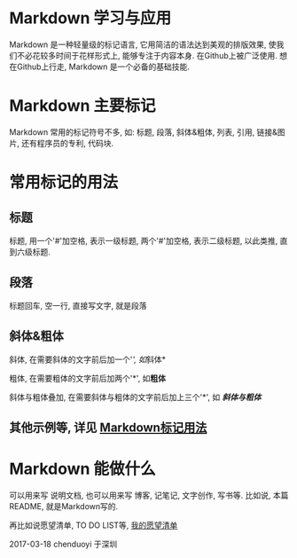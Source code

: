# Markdown 学习与应用

Markdown 是一种轻量级的标记语言, 它用简洁的语法达到美观的排版效果, 使我们不必花较多时间于花样形式上, 能够专注于内容本身. 在Github上被广泛使用. 想在Github上行走, Markdown 是一个必备的基础技能.

# Markdown 主要标记

Markdown 常用的标记符号不多, 如: 标题, 段落, 斜体&粗体, 列表, 引用, 链接&图片, 还有程序员的专利, 代码块.

# 常用标记的用法

## 标题

标题, 用一个'#'加空格, 表示一级标题, 两个'#'加空格, 表示二级标题, 以此类推, 直到六级标题.

## 段落

标题回车, 空一行, 直接写文字, 就是段落

## 斜体&粗体

斜体, 在需要斜体的文字前后加一个'*', 如*斜体*

粗体, 在需要粗体的文字前后加两个'*', 如**粗体**

斜体与粗体叠加, 在需要斜体与粗体的文字前后加上三个'*', 如 ***斜体与粗体***

## 其他示例等, 详见 [Markdown标记用法](Markdow标记用法.md)

# Markdown 能做什么

可以用来写 说明文档, 也可以用来写 博客, 记笔记, 文字创作, 写书等. 比如说, 本篇README, 就是Markdown写的. 

再比如说愿望清单, TO DO LIST等, [我的愿望清单](mylist.md)

2017-03-18
chenduoyi 于深圳


